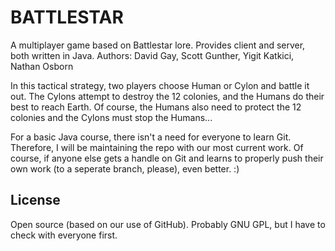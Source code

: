 BATTLESTAR
==========
A multiplayer game based on Battlestar lore.
Provides client and server, both written in Java.
Authors: David Gay, Scott Gunther, Yigit Katkici, Nathan Osborn

In this tactical strategy, two players choose Human or Cylon and battle it out.
The Cylons attempt to destroy the 12 colonies, and the Humans do their
best to reach Earth. Of course, the Humans also need to protect the 12
colonies and the Cylons must stop the Humans...

For a basic Java course, there isn't a need for everyone to learn Git.
Therefore, I will be maintaining the repo with our most current work.
Of course, if anyone else gets a handle on Git and learns to properly push
their own work (to a seperate branch, please), even better. :)

License
-------
Open source (based on our use of GitHub). Probably GNU GPL, but I have to check with everyone first.
